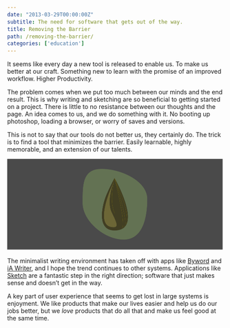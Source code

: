 ```yaml
---
date: "2013-03-29T00:00:00Z"
subtitle: The need for software that gets out of the way.
title: Removing the Barrier
path: /removing-the-barrier/
categories: ['education']
---
```


It seems like every day a new tool is released to enable us. To make us better at our craft. Something new to learn with the promise of an improved workflow. Higher Productivity.

The problem comes when we put too much between our minds and the end result. This is why writing and sketching are so beneficial to getting started on a project. There is little to no resistance between our thoughts and the page. An idea comes to us, and we do something with it. No booting up photoshop, loading a browser, or worry of saves and versions.

This is not to say that our tools do not better us, they certainly do. The trick is to find a tool that minimizes the barrier. Easily learnable, highly memorable, and an extension of our talents.

![Illustration of a Seed](seed.png)

The minimalist writing environment has taken off with apps like [Byword](http://bywordapp.com/) and [iA Writer](http://www.iawriter.com/mac/), and I hope the trend continues to other systems. Applications like [Sketch](http://bohemiancoding.com/sketch) are a fantastic step in the right direction; software that just makes sense and doesn’t get in the way.

A key part of user experience that seems to get lost in large systems is enjoyment. We like products that make our lives easier and help us do our jobs better, but we _love_ products that do all that and make us feel good at the same time.
